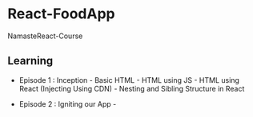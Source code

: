 # React-FoodApp
NamasteReact-Course

## Learning
- Episode 1 : Inception 
            - Basic HTML
            - HTML using JS
            - HTML using React (Injecting Using CDN)
            - Nesting and Sibling Structure in React

- Episode 2 : Igniting our App
            - 